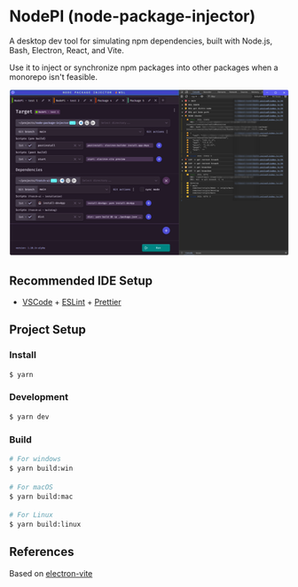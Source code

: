 # NodePI (node-package-injector)

A desktop dev tool for simulating npm dependencies, built with Node.js, Bash, Electron, React, and Vite.

Use it to inject or synchronize npm packages into other packages when a monorepo isn't feasible.

![Screenshot](./README_screenshot.png?v=1)

## Recommended IDE Setup

- [VSCode](https://code.visualstudio.com/) + [ESLint](https://marketplace.visualstudio.com/items?itemName=dbaeumer.vscode-eslint) + [Prettier](https://marketplace.visualstudio.com/items?itemName=esbenp.prettier-vscode)

## Project Setup

### Install

```bash
$ yarn
```

### Development

```bash
$ yarn dev
```

### Build

```bash
# For windows
$ yarn build:win

# For macOS
$ yarn build:mac

# For Linux
$ yarn build:linux
```

## References

Based on [electron-vite](https://electron-vite.org/)
